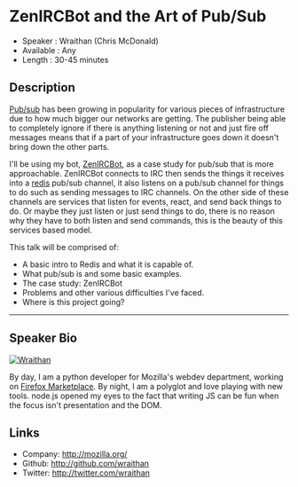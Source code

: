 ZenIRCBot and the Art of Pub/Sub
================================

* Speaker   : Wraithan (Chris McDonald)
* Available : Any
* Length    : 30-45 minutes

Description
-----------

[Pub/sub](http://en.wikipedia.org/wiki/Publish–subscribe_pattern) has been
growing in popularity for various pieces of infrastructure due to how much
bigger our networks are getting. The publisher being able to completely ignore
if there is anything listening or not and just fire off messages means that if
a part of your infrastructure goes down it doesn't bring down the other parts.


I'll be using my bot, [ZenIRCBot](http://docs.zenircbot.net/), as a case study
for pub/sub that is more approachable. ZenIRCBot connects to IRC then sends the
things it receives into a [redis](http://redis.io) pub/sub channel, it also
listens on a pub/sub channel for things to do such as sending messages to IRC
channels. On the other side of these channels are services that listen for
events, react, and send back things to do. Or maybe they just listen or just
send things to do, there is no reason why they have to both listen and send
commands, this is the beauty of this services based model.

This talk will be comprised of:

* A basic intro to Redis and what it is capable of.
* What pub/sub is and some basic examples.
* The case study: ZenIRCBot
* Problems and other various difficulties I've faced.
* Where is this project going?

---------------

Speaker Bio
-----------

[![Wraithan](https://secure.gravatar.com/avatar/2533918b9f770138fac5784801c397ec?s=180)](https://github.com/wraithan)

By day, I am a python developer for Mozilla's webdev department, working on
[Firefox Marketplace](http://marketplace.firefox.com).  By night, I am a
polyglot and love playing with new tools. node.js opened my eyes to the fact
that writing JS can be fun when the focus isn't presentation and the DOM.

Links
-----

* Company: http://mozilla.org/
* Github: http://github.com/wraithan
* Twitter: http://twitter.com/wraithan
